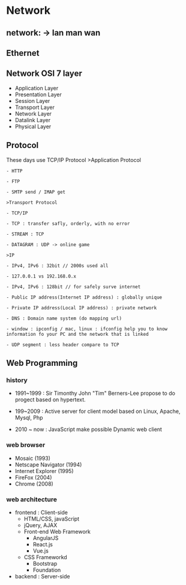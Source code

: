 # Network

## network: -> lan man wan

## Ethernet

## Network OSI 7 layer

- Application Layer
- Presentation Layer
- Session Layer
- Transport Layer
- Network Layer
- Datalink Layer
- Physical Layer

## Protocol 

These days use TCP/IP Protocol
    >Application Protocol
    
    - HTTP
    
    - FTP
    
    - SMTP send / IMAP get

    >Transport Protocol
    
    - TCP/IP
    
    - TCP : transfer safly, orderly, with no error
    
    - STREAM : TCP
    
    - DATAGRAM : UDP -> online game

    >IP

    - IPv4, IPv6 : 32bit // 2000s used all

    - 127.0.0.1 vs 192.168.0.x

    - IPv4, IPv6 : 128bit // for safely surve internet

    - Public IP address(Internet IP address) : globally unique

    - Private IP address(Local IP address) : private network

    - DNS : Domain name system (do mapping url) 

    - window : ipconfig / mac, linux : ifconfig help you to know information fo your PC and the network that is linked 

    - UDP segment : less header compare to TCP

## Web Programming

### history

- 1991~1999 : Sir Timonthy John "Tim" Berners-Lee propose to do progect based on hypertext.

- 199~2009 : Active server for client model based on Linux, Apache, Mysql, Php 

- 2010 ~ now : JavaScript make possible Dynamic web client

### web browser

- Mosaic (1993)
- Netscape Navigator (1994)
- Internet Explorer (1995)
- FireFox (2004)
- Chrome (2008)

### web architecture

- frontend : Client-side
    - HTML/CSS, javaScript
    - jQuery, AJAX
    - Front-end Web Framework
        - AngularJS
        - React.js
        - Vue.js
    - CSS Frameworkd
        - Bootstrap
        - Foundation
- backend : Server-side